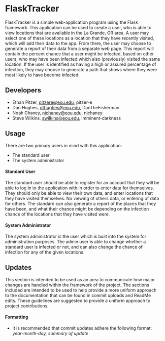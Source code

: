 # FlaskTracker
FlaskTracker is a simple web-application program using the Flask framework.  This application can be used to create a 
user, who is able to view locations that are available in the La Grande, OR area. A user may select one of these 
locations as a location that they have recently visited, which will add their data to the app. From there, the user may 
choose to generate a report of their data from a separate web page. This report will contain the percent chance that a 
user might be infected, based on other users, who may have been infected which also (previously) visited the
same location.  If the user is identified as having a high or assured percentage of infection, they may choose to 
generate a path that shows where they were most likely to have become infected.

## Developers
* Ethan Pitzer, pitzere@eou.edu, pitzer-e
* Dan Hughes, dthughes@eou.edu, DanTheFisherman
* Noah Chaney, njchaney@eou.edu, njchaney
* Steve Wilkins, swilkins@eou.edu, imminent-darkness

## Usage
There are two primary users in mind with this application:
* The standard user
* The system administrator

#### Standard User
The standard user should be able to register for an account that they will be able to log in to the application with
in order to enter data for themselves. They should only be able to view their own data, and enter locations that they
have visited themselves. No viewing of others data, or entering of data for others. The standard can also generate a
report of the places that they have been, and what their chance might be depending on the infection chance of the
locations that they have visited were.

#### System Administrator
The system administrator is the user which is built into the system for administration purposes. The admin user is able
to change whether a standard user is infected or not, and can also change the chance of infection for any of the given
locations.

## Updates
This section is intended to be used as an area to communicate how major changes are handled within the framework of the
project. The sections included are intended to be used to help provide a more uniform approach to the documentation
that can be found in commit uploads and ReadMe edits. These guidelines are suggested to provide a uniform approach 
to project contributions.

#### Formatting
* It is recommended that commit updates adhere the following format:  <i>year-month-day, summary of update
</i><br>